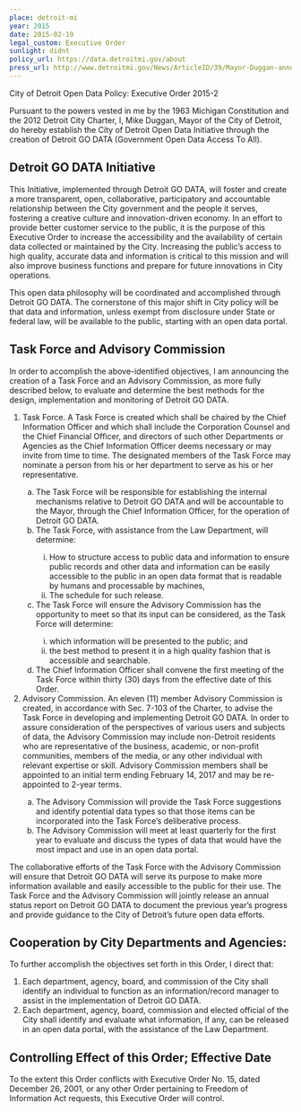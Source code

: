 ```yaml
---
place: detroit-mi
year: 2015
date: 2015-02-19
legal_custom: Executive Order
sunlight: didnt
policy_url: https://data.detroitmi.gov/about
press_url: http://www.detroitmi.gov/News/ArticleID/39/Mayor-Duggan-announces-new-Open-Data-Initiative-to-give-public-greater-access-to-city-data-and-information
---
```


<p>City of Detroit Open Data Policy: Executive Order 2015-2</p>
<p>Pursuant to the powers vested in me by the 1963 Michigan Constitution and the 2012 Detroit City Charter, I, Mike Duggan, Mayor of the City of Detroit, do hereby establish the City of Detroit Open Data Initiative through the creation of Detroit GO DATA (Government Open Data Access To All).</p>
<h2><span class="g-data-portals-and-websites">Detroit GO DATA Initiative</span></h2>
<p><span class="g-data-portals-and-websites">This Initiative, implemented through Detroit GO DATA, will foster and create a more transparent, open, collaborative, participatory and accountable relationship between the City government and the people it serves, fostering a creative culture and innovation-driven economy. In an effort to provide better customer service to the public, it is the purpose of this Executive Order to increase the accessibility and the availability of certain data collected or maintained by the City. Increasing the public’s access to high quality, accurate data and information is critical to this mission and will also improve business functions and prepare for future innovations in City operations.</span></p>
<p><span class="g-data-portals-and-websites">This open data philosophy will be coordinated and accomplished through Detroit GO DATA. The cornerstone of this major shift in City policy will be that data and information, unless exempt from disclosure under State or federal law, will be available to the public, starting with an open data portal.</span></p>
<h2>Task Force and Advisory Commission</h2>
<p>In order to accomplish the above-identified objectives, I am announcing the creation of a Task Force and an Advisory Commission, as more fully described below, to evaluate and determine the best methods for the design, implementation and monitoring of Detroit GO DATA.</p>
<ol type="1">
  <li>Task Force. A Task Force is created which shall be chaired by the Chief Information Officer and which shall include the Corporation Counsel and the Chief Financial Officer, and directors of such other Departments or Agencies as the Chief Information Officer deems necessary or may invite from time to time. The designated members of the Task Force may nominate a person from his or her department to serve as his or her representative.</li>
  <ol type="a">
    <li>The Task Force will be responsible for establishing the internal mechanisms relative to Detroit GO DATA and will be accountable to the Mayor, through the Chief Information Officer, for the operation of Detroit GO DATA.</li>
    <li>The Task Force, with assistance from the Law Department, will determine:</li>
    <ol type="i">
      <li><span class="g-open-formats">How to structure access to public data and information to ensure public records and other data and information can be easily accessible to the public in an open data format that is readable by humans and processable by machines,</span></li>
      <li>The schedule for such release.</li>
    </ol>
    <li>The Task Force will ensure the Advisory Commission has the opportunity to meet so that its input can be considered, as the Task Force will determine:</li>
    <ol type="i">
      <li>which information will be presented to the public; and</li>
      <li>the best method to present it in a high quality fashion that is accessible and searchable.</li>
    </ol>
    <li>The Chief Information Officer shall convene the first meeting of the Task Force within thirty (30) days from the effective date of this Order.</li>
  </ol>
  <li>Advisory Commission. An eleven (11) member Advisory Commission is created, in accordance with Sec. 7-103 of the Charter, to advise the Task Force in developing and implementing Detroit GO DATA. In order to assure consideration of the perspectives of various users and subjects of data, the Advisory Commission may include non-Detroit residents who are representative of the business, academic, or non-profit communities, members of the media, or any other individual with relevant expertise or skill. Advisory Commission members shall be appointed to an initial term ending February 14, 2017 and may be re-appointed to 2-year terms.</li>
  <ol type="a">
    <li>The Advisory Commission will provide the Task Force suggestions and identify potential data types so that those items can be incorporated into the Task Force’s deliberative process.</li>
    <li>The Advisory Commission will meet at least quarterly for the first year to evaluate and discuss the types of data that would have the most impact and use in an open data portal.</li>
  </ol>
</ol>

<p>The collaborative efforts of the Task Force with the Advisory Commission will ensure that Detroit GO DATA will serve its purpose to make more information available and easily accessible to the public for their use. The Task Force and the Advisory Commission will jointly release an annual status report on Detroit GO DATA to document the previous year’s progress and provide guidance to the City of Detroit’s future open data efforts.</p>
<h2>Cooperation by City Departments and Agencies:</h2>
<p>To further accomplish the objectives set forth in this Order, I direct that:</p>
<ol type="1">
  <li>Each department, agency, board, and commission of the City shall identify an individual to function as an information/record manager to assist in the implementation of Detroit GO DATA.</li>
  <li>Each department, agency, board, commission and elected official of the City shall identify and evaluate what information, if any, can be released in an open data portal, with the assistance of the Law Department.</li>
</ol>
<h2>Controlling Effect of this Order; Effective Date</h2>
<p>To the extent this Order conflicts with Executive Order No. 15, dated December 26, 2001, or any other Order pertaining to Freedom of Information Act requests, this Executive Order will control.</p>
